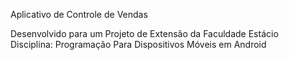Aplicativo de Controle de Vendas

Desenvolvido para um Projeto de Extensão da Faculdade Estácio<br>
Disciplina: Programação Para Dispositivos Móveis em Android
